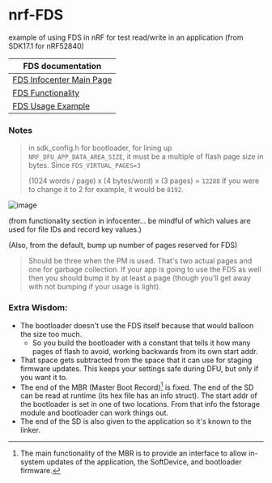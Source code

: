 # nrf-FDS
example of using FDS in nRF for test read/write in an application
(from SDK17.1 for nRF52840)

|FDS documentation|
|---|
|[FDS Infocenter Main Page](https://infocenter.nordicsemi.com/index.jsp?topic=%2Fsdk_nrf5_v17.1.0%2Flib_fds.html&cp=9_1_3_16)|
|[FDS Functionality](https://infocenter.nordicsemi.com/index.jsp?topic=%2Fsdk_nrf5_v17.1.0%2Flib_fds_functionality.html)|
|[FDS Usage Example](https://infocenter.nordicsemi.com/index.jsp?topic=%2Fsdk_nrf5_v17.1.0%2Flib_fds_usage.html)|



### Notes
> in sdk_config.h for bootloader, for lining up `NRF_DFU_APP_DATA_AREA_SIZE`, it must be a multiple of flash page size in bytes. Since  `FDS_VIRTUAL_PAGES=3`
> 
> (1024 words / page) x (4 bytes/word) x (3 pages) = `12288`
> If you were to change it to 2 for example, it would be `8192`.


![image](https://github.com/droidecahedron/nrf-FDS/assets/63935881/12805487-bf19-49bb-bf3b-55a45caa022d)

(from functionality section in infocenter... be mindful of which values are used for file IDs and record key values.)

(Also, from the default, bump up number of pages reserved for FDS)
> Should be three when the PM is used. That's two actual pages and one for garbage collection. If your app is going to use the FDS as well then you should bump it by at least a page (though you'll get away with not bumping if your usage is light).

### Extra Wisdom:
- The bootloader doesn't use the FDS itself because that would balloon the size too much.
  - So you build the bootloader with a constant that tells it how many pages of flash to avoid, working backwards from its own start addr.
- That space gets subtracted from the space that it can use for staging firmware updates. This keeps your settings safe during DFU, but only if you want it to.
- The end of the MBR (Master Boot Record)[^1] is fixed. The end of the SD can be read at runtime (its hex file has an info struct). The start addr of the bootloader is set in one of two locations. From that info the fstorage module and bootloader can work things out.
- The end of the SD is also given to the application so it's known to the linker.

[^1]: The main functionality of the MBR is to provide an interface to allow in-system updates of the application, the SoftDevice, and bootloader firmware.
